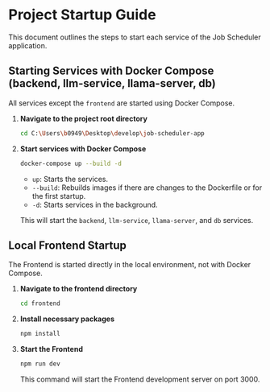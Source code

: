 # Project Startup Guide

This document outlines the steps to start each service of the Job Scheduler application.

## Starting Services with Docker Compose (backend, llm-service, llama-server, db)

All services except the `frontend` are started using Docker Compose.

1.  **Navigate to the project root directory**
    ```bash
    cd C:\Users\b0949\Desktop\develop\job-scheduler-app
    ```

2.  **Start services with Docker Compose**
    ```bash
    docker-compose up --build -d
    ```
    *   `up`: Starts the services.
    *   `--build`: Rebuilds images if there are changes to the Dockerfile or for the first startup.
    *   `-d`: Starts services in the background.

    This will start the `backend`, `llm-service`, `llama-server`, and `db` services.

## Local Frontend Startup

The Frontend is started directly in the local environment, not with Docker Compose.

1.  **Navigate to the frontend directory**
    ```bash
    cd frontend
    ```

2.  **Install necessary packages**
    ```bash
    npm install
    ```

3.  **Start the Frontend**
    ```bash
    npm run dev
    ```
    This command will start the Frontend development server on port 3000.